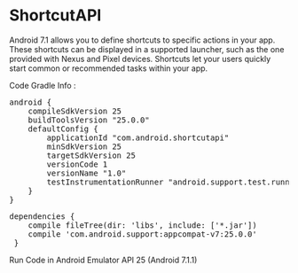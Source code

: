 # ShortcutAPI

Android 7.1 allows you to define shortcuts to specific actions in your app. These shortcuts can be displayed in a supported launcher, such as the one provided with Nexus and Pixel devices. Shortcuts let your users quickly start common or recommended tasks within your app.

Code Gradle Info :

<pre>android {
    compileSdkVersion 25
    buildToolsVersion "25.0.0"
    defaultConfig {
        applicationId "com.android.shortcutapi"
        minSdkVersion 25
        targetSdkVersion 25
        versionCode 1
        versionName "1.0"
        testInstrumentationRunner "android.support.test.runner.AndroidJUnitRunner"
    }
}</pre>

<pre>dependencies {
    compile fileTree(dir: 'libs', include: ['*.jar'])
    compile 'com.android.support:appcompat-v7:25.0.0'
 }</pre>
 
 Run Code in Android Emulator API 25 (Android 7.1.1)
 
